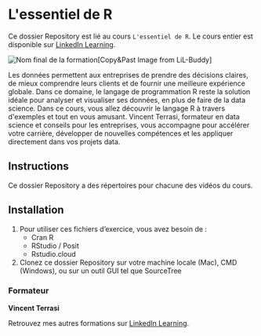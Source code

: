 # L'essentiel de R

Ce dossier Repository est lié au cours `L'essentiel de R`. Le cours entier est disponible sur [LinkedIn Learning][lil-course-url].

![Nom final de la formation][lil-thumbnail-url][Copy&Past Image from LiL-Buddy] 

Les données permettent aux entreprises de prendre des décisions claires, de mieux comprendre leurs clients et de fournir une meilleure expérience globale. Dans ce domaine, le langage de programmation R reste la solution idéale pour analyser et visualiser ses données, en plus de faire de la data science. Dans ce cours, vous allez découvrir le langage R à travers d'exemples et tout en vous amusant. Vincent Terrasi, formateur en data science et conseils pour les entreprises, vous accompagne pour accélérer votre carrière, développer de nouvelles compétences et les appliquer directement dans vos projets data.

## Instructions

Ce dossier Repository a des répertoires pour chacune des vidéos du cours. 

## Installation

1. Pour utiliser ces fichiers d’exercice, vous avez besoin de : 
   - Cran R
   - RStudio / Posit
   - Rstudio.cloud
2. Clonez ce dossier Repository sur votre machine locale (Mac), CMD (Windows), ou sur un outil GUI tel que SourceTree


### Formateur

**Vincent Terrasi** 

 Retrouvez mes autres formations sur [LinkedIn Learning][lil-URL-trainer].

[0]: # (Replace these placeholder URLs with actual course URLs)
[lil-course-url]: https://www.linkedin.com/learning/building-a-graphql-project-with-react-js
[lil-thumbnail-url]: https://cdn.lynda.com/course/2875095/2875095-1615224395432-16x9.jpg
[lil-URL-trainer]: https://

[1]: # (End of FR-Instruction ###############################################################################################)
